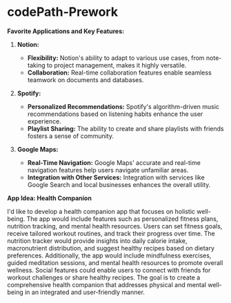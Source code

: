 # codePath-Prework

**Favorite Applications and Key Features:**

1. **Notion:**
   - **Flexibility:** Notion's ability to adapt to various use cases, from note-taking to project management, makes it highly versatile.
   - **Collaboration:** Real-time collaboration features enable seamless teamwork on documents and databases.

2. **Spotify:**
   - **Personalized Recommendations:** Spotify's algorithm-driven music recommendations based on listening habits enhance the user experience.
   - **Playlist Sharing:** The ability to create and share playlists with friends fosters a sense of community.

3. **Google Maps:**
   - **Real-Time Navigation:** Google Maps' accurate and real-time navigation features help users navigate unfamiliar areas.
   - **Integration with Other Services:** Integration with services like Google Search and local businesses enhances the overall utility.

**App Idea: Health Companion**

I'd like to develop a health companion app that focuses on holistic well-being. The app would include features such as personalized fitness plans, nutrition tracking, and mental health resources. Users can set fitness goals, receive tailored workout routines, and track their progress over time. The nutrition tracker would provide insights into daily calorie intake, macronutrient distribution, and suggest healthy recipes based on dietary preferences. Additionally, the app would include mindfulness exercises, guided meditation sessions, and mental health resources to promote overall wellness. Social features could enable users to connect with friends for workout challenges or share healthy recipes. The goal is to create a comprehensive health companion that addresses physical and mental well-being in an integrated and user-friendly manner.
